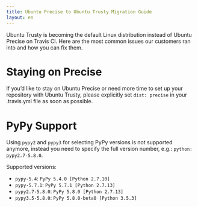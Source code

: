 ```yaml
---
title: Ubuntu Precise to Ubuntu Trusty Migration Guide
layout: en
---
```


Ubuntu Trusty is becoming the default Linux distribution instead of Ubuntu Precise on Travis CI. Here are the most common issues our customers ran into and how you can fix them.

# Staying on Precise

If you’d like to stay on Ubuntu Precise or need more time to set up your repository with Ubuntu Trusty, please explicitly set `dist: precise` in your .travis.yml file as soon as possible.

# PyPy Support

Using `pypy2` and `pypy3` for selecting PyPy versions is not supported anymore, instead you need to specify the full version number, e.g.: `python: pypy2.7-5.8.0`.

Supported versions:

* `pypy-5.4`: `PyPy 5.4.0 [Python 2.7.10]`
* `pypy-5.7.1`: `PyPy 5.7.1 [Python 2.7.13]`
* `pypy2.7-5.8.0`: `PyPy 5.8.0 [Python 2.7.13]`
* `pypy3.5-5.8.0`: `PyPy 5.8.0-beta0 [Python 3.5.3]`
